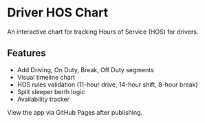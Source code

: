 # Driver HOS Chart

An interactive chart for tracking Hours of Service (HOS) for drivers.

## Features
- Add Driving, On Duty, Break, Off Duty segments
- Visual timeline chart
- HOS rules validation (11-hour drive, 14-hour shift, 8-hour break)
- Split sleeper berth logic
- Availability tracker

View the app via GitHub Pages after publishing.

